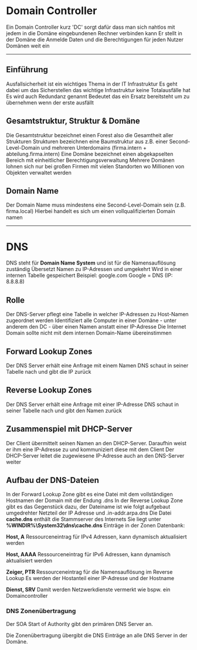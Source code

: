 # Domain Controller

Ein Domain Controller kurz 'DC' sorgt dafür dass man sich nahtlos mit jedem in die Domäne eingebundenen Rechner verbinden kann
Er stellt in der Domäne die Anmelde Daten und die Berechtigungen für jeden Nutzer Domänen weit ein

---
## Einführung

Ausfallsicherheit ist ein wichtiges Thema in der IT Infrastruktur
Es geht dabei um das Sicherstellen das wichtige Infrastruktur keine Totalausfälle hat
Es wird auch Redundanz genannt
Bedeutet das ein Ersatz bereitsteht um zu übernehmen wenn der erste ausfällt
## Gesamtstruktur, Struktur & Domäne
Die Gesamtstruktur bezeichnet einen Forest also die Gesamtheit aller Strukturen
Strukturen bezeichnen eine Baumstruktur aus z.B. einer Second-Level-Domain und mehreren Unterdomains (firma.intern + abteilung.firma.intern)
Eine Domäne bezeichnet einen abgekapselten Bereich mit einheitlicher Berechtigungsverwaltung
Mehrere Domänen lohnen sich nur bei großen Firmen mit vielen Standorten wo Millionen von Objekten verwaltet werden
## Domain Name
Der Domain Name muss mindestens eine Second-Level-Domain sein (z.B. firma.local)
Hierbei handelt es sich um einen vollqualifizierten Domain namen

---
# DNS
DNS steht für **Domain Name System** und ist für die Namensauflösung zuständig
Übersetzt Namen zu IP-Adressen und umgekehrt
Wird in einer internen Tabelle gespeichert
Beispiel: google.com Google = DNS (IP: 8.8.8.8)
## Rolle
Der DNS-Server pflegt eine Tabelle in welcher IP-Adressen zu Host-Namen zugeordnet werden
Identifiziert alle Computer in einer Domäne - unter anderem den DC - über einen Namen anstatt einer IP-Adresse
Die Internet Domain sollte nicht mit dem internen Domain-Name übereinstimmen
## Forward Lookup Zones
Der DNS Server erhält eine Anfrage mit einem Namen
DNS schaut in seiner Tabelle nach und gibt die IP zurück
## Reverse Lookup Zones
Der DNS Server erhält eine Anfrage mit einer IP-Adresse
DNS schaut in seiner Tabelle nach und gibt den Namen zurück
## Zusammenspiel mit DHCP-Server
Der Client übermittelt seinen Namen an den DHCP-Server. Daraufhin weist er ihm eine IP-Adresse zu und kommuniziert diese mit dem Client
Der DHCP-Server leitet die zugewiesene IP-Adresse auch an den DNS-Server weiter
## Aufbau der DNS-Dateien
In der Forward Lookup Zone gibt es eine Datei mit dem vollständigen Hostnamen der Domain mit der Endung .dns
In der Reverse Lookup Zone gibt es das Gegenstück dazu, der Dateiname ist wie folgt aufgebaut umgedrehter Netzteil der IP Adresse und .in-addr.arpa.dns
Die Datei **cache.dns** enthält die Stammserver des Internets
Sie liegt unter **%WINDIR%\System32\dns\cache.dns**
Einträge in der Zonen Datenbank:

**Host, A**
Ressourceneintrag für IPv4 Adressen, kann dynamisch aktualisiert werden

**Host, AAAA**
Ressourceneintrag für IPv6 Adressen, kann dynamisch aktualisiert werden

**Zeiger, PTR**
Ressourceneintrag für die Namensauflösung im Reverse Lookup
Es werden der Hostanteil einer IP-Adresse und der Hostname

**Dienst, SRV**
Damit werden Netzwerkdienste vermerkt wie bspw. ein Domaincontroller
### DNS Zonenübertragung
Der SOA Start of Authority gibt den primären DNS Server an.

Die Zonenübertragung übergibt die DNS Einträge an alle DNS Server in der Domäne.